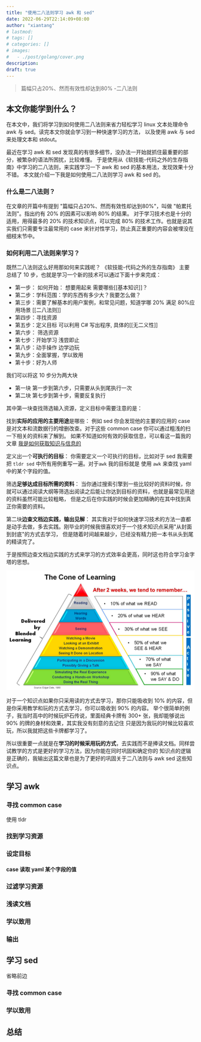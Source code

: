 ```yaml
---
title: "使用二八法则学习 awk 和 sed"
date: 2022-06-29T22:14:09+08:00
author: "xiantang"
# lastmod: 
# tags: []
# categories: []
# images:
#   - ./post/golang/cover.png
description:
draft: true
---
```



<!-- 
* 总是会先写一句话，同步背景和上下文
* 评论式写作引用一些大牛说的话
* 多一些有趣的跳转链接
* 在文章末尾推荐一些有趣的链接
* 先写提纲，再写内容 -->

> 篇幅只占20%、然而有效性却达到80%  -二八法则

## 本文你能学到什么？

在本文中，我们将学习到如何使用二八法则来省力轻松学习 linux 文本处理命令 awk 与 sed。读完本文你就会学习到一种快速学习的方法，
以及使用 awk 与 sed 来处理文本和 stdout。

最近在学习 awk 和 sed 发现真的有很多细节，没办法一开始就抓住最重要的部分，被繁杂的语法所困扰，比较难懂。
于是使用从《软技能-代码之外的生存指南》中学习的二八法则，来实践学习一下 awk 和 sed 的基本用法，发现效果十分不错。
本文就介绍一下我是如何使用二八法则学习 awk 和 sed 的。

### 什么是二八法则？

在文章的开篇中有提到 "篇幅只占20%、然而有效性却达到80%"，叫做 "帕累托法则"。指出约有 20% 的因素可以影响 80% 的结果。
对于学习技术也是十分的适用，用得最多的 20% 的技术知识点，可以完成 80% 的技术工作。也就是说其实我们只需要专注最常用的
case 来针对性学习，防止真正重要的内容会被埋没在细枝末节中。

### 如何利用二八法则来学习？

既然二八法则这么好用那如何来实践呢？ 《软技能-代码之外的生存指南》 主要总结了 10 步，也就是学习一个新的技术可以通过下面十步来完成：

- 第一步： 如何开始： 想要用起来 需要哪些[[基本知识]]？
- 第二步：学科范围：学的东西有多少大？我要怎么做？
- 第三步：需要了解基本的用户案例，和常见问题，知道学哪 20% 满足 80%应用场景 [[二八法则]]
- 第四步：寻找资源
- 第五步：定义目标 可以利用 C# 写出程序, 具体的[[无二义性]]
- 第六步： 筛选资源
- 第七步：开始学习 浅尝即止
- 第八步：动手操作 边学边玩
- 第九步：全面掌握，学以致用
- 第十步：好为人师

我们可以将这 10 步分为两大块
* 第一块 第一步到第六步，只需要从头到尾执行一次
* 第二块 第七步到第十步，需要反复执行

其中第一块查找筛选输入资源，定义目标中需要注意的是：

找到**实际的应用的主要用途**是哪些：
例如 sed 你会发现他的主要的应用的 case 是对文本和流数据行的增删改查。对于这些 common case 
你可以通过粗浅的扫一下相关的资料来了解到。 如果不知道如何有效的获取信息，可以看这一篇我的文章
[我是如何获取知识与信息的](https://vim0.com/post/softskills/how_do_i_acquire_knowledge_and_information/)

定义出一个**可执行的目标**： 
你需要定义一个可执行的目标，比如对于 sed 我需要把 `tldr sed` 中所有用例重写一遍。对于`awk` 我的目标就是
使用 `awk` 来查找 yaml 中的某个字段的值。

筛选**足够达成目标所需的资料**：
当你通过搜索引擎到一些比较好的资料时候，你就可以通过阅读大纲等筛选出阅读之后能让你达到目标的资料，也就是最常见用途的资料虽然可能比较粗略，
但是之后在你实践的时候会更加精确的在其中找到真正你需要的资料。

第二块**边查文档边实践，输出见解**：
其实我对于如何快速学习技术的方法一直都是动手去做，多去实践。刚毕业的时候我很喜欢对于一个技术知识点采用"从封面到封底"的方式去学习，
但是随着时间越来越少，已经没有精力把一本书从头到尾的精读完了。

于是按照边查文档边实践的方式来学习的方式效率会更高，同时这也符合学习金字塔的思想。

![学习金字塔](/image/the_cone_of_learning.png)

对于一个知识点如果你只采用读的方式去学习，那你只能吸收到 10% 的内容，但是你采用教学和玩的方式去学习，你可以吸收到 90% 的内容。
举个很简单的例子，我当时高中的时候玩炉石传说，里面经典卡牌有 300+ 张，我却能够说出 90% 的牌的身材和效果，其实我没有刻意的去记住
只是因为我玩的时候比较喜欢玩，所以我就把这些卡牌都学习了。

所以很重要一点就是在**学习的时候采用玩的方式**，去实践而不是捧读文档。同样尝试教学的方式是更好的学习方法，因为你能在同时巩固和确定你的
知识点的逻辑是正确的，我输出这篇文章也是为了更好的巩固关于二八法则与 awk sed 这些知识点。


## 学习 awk

### 寻找 common case

使用 tldr

### 找到学习资源

### 设定目标

#### case 读取 yaml 某个字段的值

### 过滤学习资源

### 浅读文档

### 学以致用

### 输出

## 学习 sed

省略前边 

### 寻找 common case

### 学以致用

## 总结
